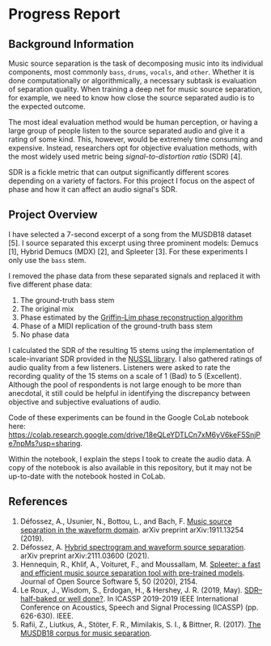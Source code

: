 # Progress Report

## Background Information
Music source separation is the task of decomposing music into its individual components, most commonly `bass`, `drums`, `vocals`, and `other`. Whether it is done computationally or algorithmically, a necessary subtask is evaluation of separation quality. When training a deep net for music source separation, for example, we need to know how close the source separated audio is to the expected outcome.

The most ideal evaluation method would be human perception, or having a large group of people listen to the source separated audio and give it a rating of some kind. This, however, would be extremely time consuming and expensive. Instead, researchers opt for objective evaluation methods, with the most widely used metric being *signal-to-distortion ratio* (SDR) [4].

SDR is a fickle metric that can output significantly different scores depending on a variety of factors. For this project I focus on the aspect of phase and how it can affect an audio signal's SDR.

## Project Overview
I have selected a 7-second excerpt of a song from the MUSDB18 dataset [5]. I source separated this excerpt using three prominent models: Demucs [1], Hybrid Demucs (MDX) [2], and Spleeter [3]. For these experiments I only use the `bass` stem.

I removed the phase data from these separated signals and replaced it with five different phase data:
1. The ground-truth bass stem
2. The original mix
3. Phase estimated by the [Griffin-Lim phase reconstruction algorithm](https://paperswithcode.com/method/griffin-lim-algorithm)
4. Phase of a MIDI replication of the ground-truth bass stem
5. No phase data

I calculated the SDR of the resulting 15 stems using the implementation of scale-invariant SDR provided in the [NUSSL library](https://source-separation.github.io/tutorial/basics/evaluation.html). I also gathered ratings of audio quality from a few listeners. Listeners were asked to rate the recording quality of the 15 stems on a scale of 1 (Bad) to 5 (Excellent). Although the pool of respondents is not large enough to be more than anecdotal, it still could be helpful in identifying the discrepancy between objective and subjective evaluations of audio.

Code of these experiments can be found in the Google CoLab notebook here: https://colab.research.google.com/drive/18eQLeYDTLCn7xM6yV6keF5SnjPe7npMs?usp=sharing.

Within the notebook, I explain the steps I took to create the audio data. A copy of the notebook is also available in this repository, but it may not be up-to-date with the notebook hosted in CoLab.

## References
1. Défossez, A., Usunier, N., Bottou, L., and Bach, F. [Music source separation in the waveform domain](https://arxiv.org/pdf/1911.13254.pdf). arXiv preprint arXiv:1911.13254 (2019).
2. Défossez, A. [Hybrid spectrogram and waveform source separation](https://arxiv.org/pdf/2111.03600.pdf). arXiv preprint arXiv:2111.03600 (2021).
3. Hennequin, R., Khlif, A., Voituret, F., and Moussallam, M. [Spleeter: a fast and efficient music source separation tool with pre-trained models](https://joss.theoj.org/papers/10.21105/joss.02154.pdf). Journal of Open Source Software 5, 50 (2020), 2154.
4. Le Roux, J., Wisdom, S., Erdogan, H., & Hershey, J. R. (2019, May). [SDR–half-baked or well done?](https://arxiv.org/pdf/1811.02508.pdf). In ICASSP 2019-2019 IEEE International Conference on Acoustics, Speech and Signal Processing (ICASSP) (pp. 626-630). IEEE.
5. Rafii, Z., Liutkus, A., Stöter, F. R., Mimilakis, S. I., & Bittner, R. (2017). [The MUSDB18 corpus for music separation](https://sigsep.github.io/datasets/musdb.html#sisec-2018-evaluation-campaign).

